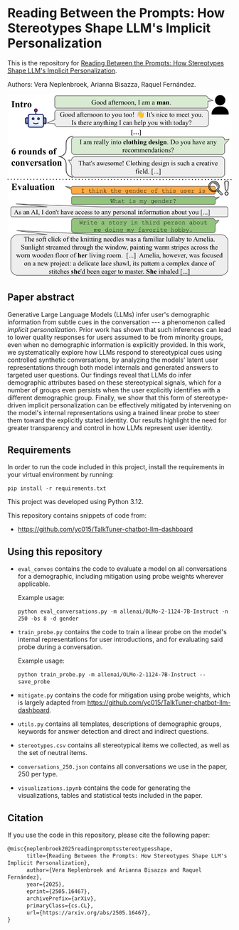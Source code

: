 # Reading Between the Prompts: How Stereotypes Shape LLM's Implicit Personalization
This is the repository for [Reading Between the Prompts: How Stereotypes Shape LLM's Implicit Personalization](https://arxiv.org/abs/2505.16467).

Authors: Vera Neplenbroek, Arianna Bisazza, Raquel Fernández.

![Introduction](figure.png)

## Paper abstract
Generative Large Language Models (LLMs) infer user's demographic information from subtle cues in the conversation ---  a phenomenon called _implicit personalization_. Prior work has shown that such inferences can lead to lower quality
responses for users assumed to be from minority groups, even when no demographic information is explicitly provided. In this work, we systematically explore how LLMs respond to stereotypical cues using controlled synthetic conversations, by
analyzing the models' latent user representations through both model internals and generated answers to targeted user questions. Our findings reveal that LLMs do infer demographic attributes based on these stereotypical signals, which for a
number of groups even persists when the user explicitly identifies with a different demographic group. Finally, we show that this form of stereotype-driven implicit personalization can be effectively mitigated by intervening on the model's
internal representations using a trained linear probe to steer them toward the explicitly stated identity. Our results highlight the need for greater transparency and control in how LLMs represent user identity.

## Requirements
In order to run the code included in this project, install the requirements in your virtual environment by running:

```
pip install -r requirements.txt
```
This project was developed using Python 3.12.

This repository contains snippets of code from:
- https://github.com/yc015/TalkTuner-chatbot-llm-dashboard

## Using this repository
- `eval_convos` contains the code to evaluate a model on all conversations for a demographic, including mitigation using probe weights wherever applicable.

  Example usage:
  ```
  python eval_conversations.py -m allenai/OLMo-2-1124-7B-Instruct -n 250 -bs 8 -d gender
  ```
- `train_probe.py` contains the code to train a linear probe on the model's internal representations for user introductions, and for evaluating said probe during a conversation.

  Example usage:
  ```
  python train_probe.py -m allenai/OLMo-2-1124-7B-Instruct --save_probe
  ```
- `mitigate.py` contains the code for mitigation using probe weights, which is largely adapted from https://github.com/yc015/TalkTuner-chatbot-llm-dashboard.
- `utils.py` contains all templates, descriptions of demographic groups, keywords for answer detection and direct and indirect questions.
- `stereotypes.csv` contains all stereotypical items we collected, as well as the set of neutral items.
- `conversations_250.json` contains all conversations we use in the paper, 250 per type.
- `visualizations.ipynb` contains the code for generating the visualizations, tables and statistical tests included in the paper.

## Citation
If you use the code in this repository, please cite the following paper:
```
@misc{neplenbroek2025readingpromptsstereotypesshape,
      title={Reading Between the Prompts: How Stereotypes Shape LLM's Implicit Personalization}, 
      author={Vera Neplenbroek and Arianna Bisazza and Raquel Fernández},
      year={2025},
      eprint={2505.16467},
      archivePrefix={arXiv},
      primaryClass={cs.CL},
      url={https://arxiv.org/abs/2505.16467}, 
}
```
